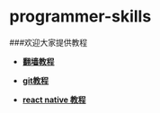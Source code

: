 # programmer-skills

###欢迎大家提供教程

- [**翻墙教程**](https://github.com/Cocoon-break/programmer-skills/blob/master/over-the-wall-tutorial.md)

- [**git教程**](https://github.com/Cocoon-break/programmer-skills/blob/master/git%E7%AE%80%E6%98%93%E6%95%99%E7%A8%8B.md)

- [**react native 教程**](https://github.com/Cocoon-break/programmer-skills/blob/master/react-native-tutorial/react-native%E7%8E%AF%E5%A2%83%E9%85%8D%E7%BD%AE.md)
